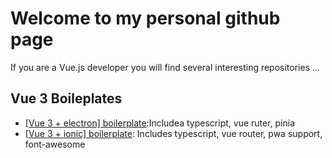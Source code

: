 # Welcome to my personal github page

If you are a Vue.js developer you will find several interesting repositories ...

## Vue 3 Boileplates

- [[Vue 3 + electron] boilerplate](https://github.com/sdiricco/vue3-electron-advanced-boilerplate):Includea typescript, vue ruter, pinia
- [[Vue 3 + ionic] boilerplate](https://github.com/sdiricco/vue3-ionic-advanced-boilerplate): Includes typescript, vue router, pwa support, font-awesome
